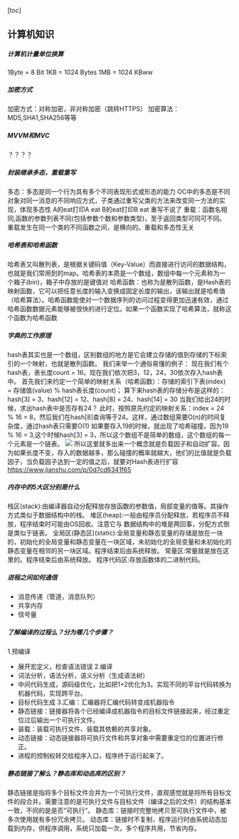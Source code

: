 [toc]
## 计算机知识
##### 计算机计量单位换算
1Byte = 8 Bit 
1KB   = 1024 Bytes
1MB   = 1024 KBww
##### 加密方式
加密方式：对称加密，非对称加密（跳转HTTPS）
加密算法：MD5,SHA1,SHA256等等
##### MVVM和MVC
？？？？
##### 封装继承多态，重载重写
多态：多态是同一个行为具有多个不同表现形式或形态的能力
OC中的多态是不同对象对同一消息的不同响应方式，子类通过重写父类的方法来改变同一方法的实现，体现多态性
A的eat打印A eat
B的eat打印B eat
重写不说了
重载：函数名相同,函数的参数列表不同(包括参数个数和参数类型)，至于返回类型可同可不同。重载发生在同一个类的不同函数之间，是横向的。重载和多态性无关
##### 哈希表和哈希函数
哈希表又叫散列表，是根据关键码值（Key-Value）而直接进行访问的数据结构，也就是我们常用到的map。哈希表的本质是一个数组，数组中每一个元素称为一个箱子(bin)，箱子中存放的是键值对
哈希函数：也称为是散列函数，是Hash表的映射函数，它可以把任意长度的输入变换成固定长度的输出，该输出就是哈希值（哈希算法）。哈希函数能使对一个数据序列的访问过程变得更加迅速有效，通过哈希函数数据元素能够被很快的进行定位。如果一个函数实现了哈希算法，就称这个函数为哈希函数
##### 字典的工作原理
hash表其实也是一个数组，区别数组的地方是它会建立存储的值到存储的下标索引的一个映射，也就是散列函数。
我们来举一个通俗易懂的例子：
现在我们有个hash表，表长度count = 16，现在我们依次把3，12，24，30依次存入hash表中。
首先我们来约定一个简单的映射关系（哈希函数）：存储的索引下表(index) = 存储值(value) % hash表长度(count)；
算下来hash表的存储分布是这样的：hash[3] = 3、hash[12] = 12、hash[8] = 24、hash[14] = 30
当我们给出24的时候，求出hash表中是否存有24？
此时，按照原先约定的映射关系：index = 24 % 16 = 8，然后我们在hash[8]查询等于24。这样，通过数组需要O(n)的时间复杂度，通过hash表只需要O(1)
如果要存入19的时候，就出现了哈希碰撞，因为19 % 16 = 3,这个时候hash[3] = 3，所以这个数组不是简单的数组，这个数组的每一个元素是一个链表。
![](/images/hash01.jpg)
所以这里就多出来一个概念就是负载因子和自动扩容。因为如果长度不变，存入的数据越多，那么碰撞的概率就越大，他们的比值就是负载因子，当负载因子达到一定的值之后，就要对Hash表进行扩容
https://www.jianshu.com/p/0d7cd6341f65
##### 内存中的5大区分别是什么
栈区(stack):由编译器自动分配释放存放函数的参数值，局部变量的值等。其操作方式类似于数据结构中的栈。
堆区(heap):一般由程序员分配释放，若程序员不释放，程序结束时可能由OS回收。注意它与 数据结构中的堆是两回事，分配方式倒是类似于链表。
全局区(静态区)(static):全局变量和静态变量的存储是放在一块的，初始化的全局变量和静态变量在一块区域，未初始化的全局变量和未初始化的静态变量在相邻的另一块区域。程序结束后由系统释放。
常量区:常量就是放在这里的。程序结束后由系统释放。
程序代码区:存放函数体的二进制代码。
##### 进程之间如何通信
- 消息传递（管道，消息队列）
- 共享内存
- 信号量
##### 了解编译的过程么？分为哪几个步骤？
1.预编译
- 展开宏定义，检查语法错误
2.编译
- 词法分析，语法分析，语义分析（生成语法树）
- 中间代码生成，源码级优化，比如把1+2优化为3。实现不同的平台代码转换为机器代码，实现跨平台。
- 目标代码生成
3.汇编：汇编器将汇编代码转变成机器指令
- 静态链接：链接器将各个已经编译成机器指令的目标文件链接起来，经过重定位过后输出一个可执行文件。
- 装载：装载可执行文件、装载其依赖的共享对象。
- 动态链接：动态链接器将可执行文件和共享对象中需要重定位的位置进行修正。
- 进程的控制权转交给程序入口，程序终于运行起来了。
##### 静态链接了解么？静态库和动态库的区别？
静态链接是指将多个目标文件合并为一个可执行文件，直观感觉就是将所有目标文件的段合并。需要注意的是可执行文件与目标文件（编译之后的文件）的结构基本一致，不同的是是否“可执行”。
静态库：链接时完整地拷贝至可执行文件中，被多次使用就有多份冗余拷贝。
动态库：链接时不复制，程序运行时由系统动态加载到内存，供程序调用，系统只加载一次，多个程序共用，节省内存。

